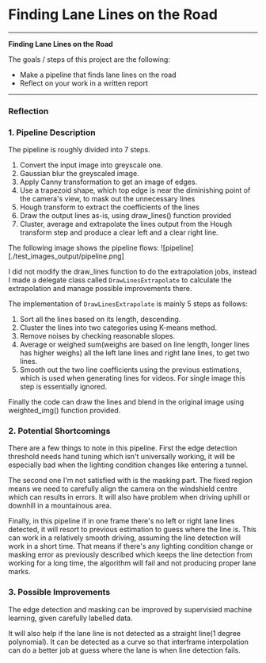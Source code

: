 # **Finding Lane Lines on the Road** 

---

**Finding Lane Lines on the Road**

The goals / steps of this project are the following:
* Make a pipeline that finds lane lines on the road
* Reflect on your work in a written report
---

### Reflection

### 1. Pipeline Description 
The pipeline is roughly divided into 7 steps.
1. Convert the input image into greyscale one.
2. Gaussian blur the greyscaled image.
3. Apply Canny transformation to get an image of edges.
4. Use a trapezoid shape, which top edge is near the diminishing point of the camera's view, to mask out the unnecessary lines
5. Hough transform to extract the coefficients of the lines
6. Draw the output lines as-is, using draw_lines() function provided
7. Cluster, average and extrapolate the lines output from the Hough transform step and produce a clear left and a clear right line.

The following image shows the pipeline flows:
![pipeline][./test_images_output/pipeline.png]

I did not modify the draw_lines function to do the extrapolation jobs, instead I made a delegate class called `DrawLinesExtrapolate` to calculate the extrapolation and manage possible improvements there.

The implementation of `DrawLinesExtrapolate` is mainly 5 steps as follows:
1. Sort all the lines based on its length, descending.
2. Cluster the lines into two categories using K-means method.
3. Remove noises by checking reasonable slopes.
4. Average or weighed sum(weighs are based on line length, longer lines has higher weighs) all the left lane lines and right lane lines, to get two lines.
5. Smooth out the two line coefficients using the previous estimations, which is used when generating lines for videos. For single image this step is essentially ignored.

Finally the code can draw the lines and blend in the original image using weighted_img() function provided.


### 2. Potential Shortcomings
There are a few things to note in this pipeline.
First the edge detection threshold needs hand tuning which isn't universally working, it will be especially bad when the lighting condition changes like entering a tunnel.

The second one I'm not satisfied with is the masking part. The fixed region means we need to carefully align the camera on the windshield centre which can results in errors. It will also have problem when driving uphill or downhill in a mountainous area.

Finally, in this pipeline if in one frame there's no left or right lane lines detected, it will resort to previous estimation to guess where the line is. This can work in a relatively smooth driving, assuming the line detection will work in a short time. That means if there's any lighting condition change or masking error as previously described which keeps the line detection from working for a long time, the algorithm will fail and not producing proper lane marks.

### 3. Possible Improvements
The edge detection and masking can be improved by supervisied machine learning, given carefully labelled data.

It will also help if the lane line is not detected as a straight line(1 degree polynomial). It can be detected as a curve so that interframe interpolation can do a better job at guess where the lane is when line detection fails.
